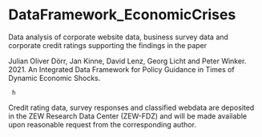 # DataFramework_EconomicCrises
Data analysis of corporate website data, business survey data and corporate credit ratings supporting the findings in the paper 

Julian Oliver Dörr, Jan Kinne, David Lenz, Georg Licht and Peter Winker. 2021. An Integrated Data Framework for Policy Guidance in Times of Dynamic Economic Shocks.

<code> h </code>

Credit rating data, survey responses and classified webdata are deposited in the ZEW Research Data Center (ZEW-FDZ) and will be made available upon reasonable request from the corresponding author.
